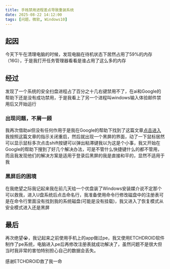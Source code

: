 ```yaml
---
title: 手贱禁用进程差点导致重装系统
date: 2025-08-22 14:12:00
tags: [问题，微软, Windows10]
---
```

## 起因 
  今天下午在清理电脑的时候，发现电脑在待机状态下居然占用了59%的内存（16G），于是我打开任务管理器看看是谁占用了这么多的内存  
## 经过  

发现了一个系统的安全扫盘进程占了百分之十几右键禁用不了，在ai和Google的帮助下还是没有成功禁用，于是我看上了另一个进程叫windows输入体验邮件禁用后又开始运行
### 出现问题，不屑一顾
我再次借助ai但没有任何作用于是我在Google的帮助下找到了这篇文章[点击进入](https://learn.microsoft.com/zh-cn/answers/questions/4298632/windows?forum=windows-all&referrer=answers)
我按照这篇文章的指示关闭重启，然后就出现一个黑屏的界面，动了一下鼠标居然可以显示鼠标多次点击shift按键可以弹出粘滞键我以为这是个小事，我又开始在Google的帮助下搜到了好几个解决办法，可是不管什么快捷键什么的都不管用，而且我发现他们的解决方案是适用于登录后黑屏的我是直接和平的，显然不适用于我

### 黑屏后的困境
在我绝望之际我记起来我在前几天给一个优盘装了Windows安装媒介说不定那个可以救我，进入U盘系统后点击命名行，我准备使用命令行修改磁盘中的注册表可是在命令行里面没有找到我的系统磁盘(可能是没有挂载)，我又进入了恢复模式从安全模式进入还是黑屏
## 最后 
再次绝望😭，我记起来之前使用手机上的app做过pe，我又使用ETCHDROID软件制作了pe系统，电脑进入pe后再修改注册表就成功解决了，虽然问题不是很大但当时我非常的害怕特别担心自己的数据会丢失。

感谢ETCHDROID救了我一命
